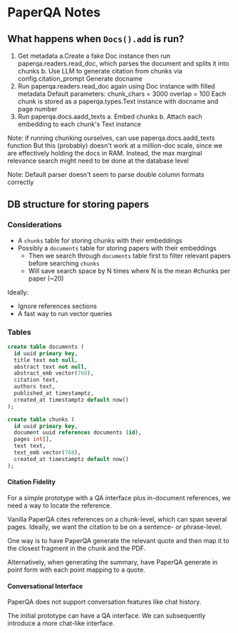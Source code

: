# PaperQA Notes

## What happens when `Docs().add` is run?

1. Get metadata
    a.Create a fake Doc instance then run paperqa.readers.read_doc, which parses the document and splits it into chunks
    b. Use LLM to generate citation from chunks via config.citation_prompt
        Generate docname
2. Run paperqa.readers.read_doc again using Doc instance with filled metadata
    Default parameters:
        chunk_chars = 3000
        overlap = 100
    Each chunk is stored as a paperqa.types.Text instance with docname and page number
3. Run paperqa.docs.aadd_texts
    a. Embed chunks
    b. Attach each embedding to each chunk's Text instance

Note: if running chunking ourselves, can use paperqa.docs.aadd_texts function
But this (probably) doesn't work at a million-doc scale, since we are effectively holding the docs in RAM.
Instead, the max marginal relevance search might need to be done at the database level 

Note: Default parser doesn't seem to parse double column formats correctly

## DB structure for storing papers

### Considerations

- A `chunks` table for storing chunks with their embeddings
- Possibly a `documents` table for storing papers with their embeddings
    - Then we search through `documents` table first to filter relevant papers before searching `chunks`
    - Will save search space by N times where N is the mean #chunks per paper (~20)

Ideally:
- Ignore references sections
- A fast way to run vector queries

### Tables

```sql
create table documents (
  id uuid primary key,
  title text not null,
  abstract text not null,
  abstract_emb vector(768),
  citation text,
  authors text,
  published_at timestamptz,
  created_at timestamptz default now()
);

create table chunks (
  id uuid primary key,
  document uuid references documents (id),
  pages int[],
  text text,
  text_emb vector(768),
  created_at timestamptz default now()
);
```

#### Citation Fidelity

For a simple prototype with a QA interface plus in-document references, we need a way to locate the reference.

Vanilla PaperQA cites references on a chunk-level, which can span several pages. Ideally, we want the citation to be on a sentence- or phrase-level.

One way is to have PaperQA generate the relevant quote and then map it to the closest fragment in the chunk and the PDF.

Alternatively, when generating the summary, have PaperQA generate in point form with each point mapping to a quote.

#### Conversational Interface

PaperQA does not support conversation features like chat history.

The initial prototype can have a QA interface. We can subsequently introduce a more chat-like interface. 
